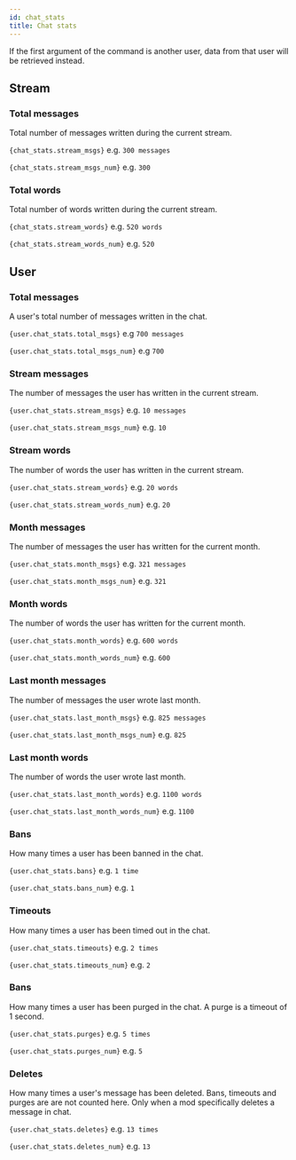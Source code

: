 ```yaml
---
id: chat_stats
title: Chat stats
---
```


If the first argument of the command is another user, data from that user will be retrieved instead.

## Stream

### Total messages
Total number of messages written during the current stream.

`{chat_stats.stream_msgs}` e.g. `300 messages`

`{chat_stats.stream_msgs_num}` e.g. `300`


### Total words

Total number of words written during the current stream.

`{chat_stats.stream_words}` e.g. `520 words`

`{chat_stats.stream_words_num}` e.g. `520`


## User

### Total messages

A user's total number of messages written in the chat.

`{user.chat_stats.total_msgs}` e.g `700 messages`

`{user.chat_stats.total_msgs_num}` e.g `700`


### Stream messages

The number of messages the user has written in the current stream.

`{user.chat_stats.stream_msgs}` e.g. `10 messages`

`{user.chat_stats.stream_msgs_num}` e.g. `10`


### Stream words

The number of words the user has written in the current stream.

`{user.chat_stats.stream_words}` e.g. `20 words`

`{user.chat_stats.stream_words_num}` e.g. `20`


### Month messages

The number of messages the user has written for the current month.

`{user.chat_stats.month_msgs}` e.g. `321 messages`

`{user.chat_stats.month_msgs_num}` e.g. `321`

### Month words

The number of words the user has written for the current month.

`{user.chat_stats.month_words}` e.g. `600 words`

`{user.chat_stats.month_words_num}` e.g. `600`

### Last month messages

The number of messages the user wrote last month.

`{user.chat_stats.last_month_msgs}` e.g. `825 messages`

`{user.chat_stats.last_month_msgs_num}` e.g. `825`

### Last month words

The number of words the user wrote last month.

`{user.chat_stats.last_month_words}` e.g. `1100 words`

`{user.chat_stats.last_month_words_num}` e.g. `1100`

### Bans

How many times a user has been banned in the chat.

`{user.chat_stats.bans}` e.g. `1 time`

`{user.chat_stats.bans_num}` e.g. `1`

### Timeouts

How many times a user has been timed out in the chat.

`{user.chat_stats.timeouts}` e.g. `2 times`

`{user.chat_stats.timeouts_num}` e.g. `2`

### Bans

How many times a user has been purged in the chat. A purge is a timeout of 1 second.

`{user.chat_stats.purges}` e.g. `5 times`

`{user.chat_stats.purges_num}` e.g. `5`

### Deletes

How many times a user's message has been deleted. 
Bans, timeouts and purges are are not counted here.
Only when a mod specifically deletes a message in chat.

`{user.chat_stats.deletes}` e.g. `13 times`

`{user.chat_stats.deletes_num}` e.g. `13`